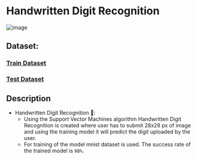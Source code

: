 # Handwritten Digit Recognition

![image](https://s3-whjr-v2-prod-bucket.whjr.online/359b49aa-47db-46f6-b4e7-7b3d8dc99f46.png)
## Dataset:
### [Train Dataset](https://student-datasets-bucket.s3.ap-south-1.amazonaws.com/whitehat-ds-datasets/mnist-digits-recognition/train.csv)

### [Test Dataset](https://student-datasets-bucket.s3.ap-south-1.amazonaws.com/whitehat-ds-datasets/mnist-digits-recognition/test.csv)

## Description
* Handwritten Digit Recognition 🔢:
    * Using the Support Vector Machines algorithm Handwritten Digit Recognition is created where user has to submit 28x28       px of image and using the training model it will predict the digit uploaded by the user.
    * For training of the model mnist dataset is used. The success rate of the trained model is `98%`.
